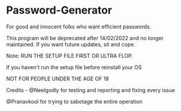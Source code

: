 # Password-Generator
For good and innocent folks who want efficient passwords.

This program will be deprecated after 14/02/2022 and no longer maintained. If you want future updates, sit and cope.

Note: RUN THE SETUP FILE FIRST OR ULTRA FLOP.

If you haven't run the setup file before reinstall your OS

NOT FOR PEOPLE UNDER THE AGE OF 18

Credits - @Neelgodly for testing and reporting and fixing every issue

   @Pranavkool for trying to sabotage the entire operation

